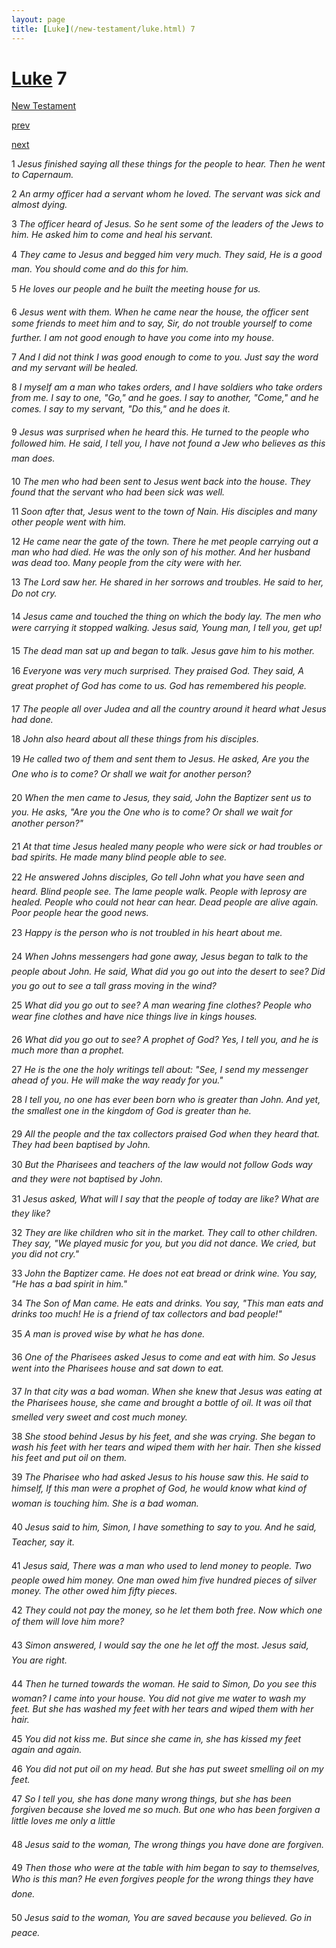 ```yaml
---
layout: page
title: [Luke](/new-testament/luke.html) 7
---
```


# [Luke](/new-testament/luke.html) 7

[New Testament](/new-testament.html)


[prev](/new-testament/luke/luke-6.html)


[next](/new-testament/luke/luke-8.html)

1 _Jesus finished saying all these things for the people to hear. Then he went to Capernaum._

2 _An army officer had a servant whom he loved. The servant was sick and almost dying._

3 _The officer heard of Jesus. So he sent some of the leaders of the Jews to him. He asked him to come and heal his servant._

4 _They came to Jesus and begged him very much. They said, He is a good man. You should come and do this for him._

5 _He loves our people and he built the meeting house for us._

6 _Jesus went with them. When he came near the house, the officer sent some friends to meet him and to say, Sir, do not trouble yourself to come further. I am not good enough to have you come into my house._

7 _And I did not think I was good enough to come to you. Just say the word and my servant will be healed._

8 _I myself am a man who takes orders, and I have soldiers who take orders from me. I say to one, "Go," and he goes. I say to another, "Come," and he comes. I say to my servant,  "Do this," and he does it._

9 _Jesus was surprised when he heard this. He turned to the people who followed him. He said, I tell you, I have not found a Jew who believes as this man does._

10 _The men who had been sent to Jesus went back into the house. They found that the servant who had been sick was well._

11 _Soon after that, Jesus went to the town of Nain. His disciples and many other people went with him._

12 _He came near the gate of the town. There he met people carrying out a man who had died. He was the only son of his mother. And her husband was dead too. Many people from the city were with her._

13 _The Lord saw her. He shared in her sorrows and troubles. He said to her, Do not cry._

14 _Jesus came and touched the thing on which the body lay. The men who were carrying it stopped walking. Jesus said, Young man, I tell you, get up!_

15 _The dead man sat up and began to talk. Jesus gave him to his mother._

16 _Everyone was very much surprised. They praised God. They said, A great prophet of God has come to us. God has remembered his people._

17 _The people all over Judea and all the country around it heard what Jesus had done._

18 _John also heard about all these things from his disciples._

19 _He called two of them and sent them to Jesus. He asked, Are you the One who is to come? Or shall we wait for another person?_

20 _When the men came to Jesus, they said, John the Baptizer sent us to you. He asks, "Are you the One who is to come? Or shall we wait for another person?" _

21 _At that time Jesus healed many people who were sick or had troubles or bad spirits. He made many blind people able to see._

22 _He answered Johns disciples, Go tell John what you have seen and heard. Blind people see. The lame people walk. People with leprosy are healed. People who could not hear can hear. Dead people are alive again. Poor people hear the good news._

23 _Happy is the person who is not troubled in his heart about me._

24 _When Johns messengers had gone away, Jesus began to talk to the people about John.  He said, What did you go out into the desert to see? Did you go out to see a tall grass moving in the wind?_

25 _What did you go out to see? A man wearing fine clothes? People who wear fine clothes and have nice things live in kings houses._

26 _What did you go out to see? A prophet of God? Yes, I tell you, and he is much more than a prophet._

27 _He is the one the holy writings tell about: "See, I send my messenger ahead of you. He will make the way ready for you."_

28 _I tell you, no one has ever been born who is greater than John. And yet, the smallest one in the kingdom of God is greater than he._

29 _All the people and the tax collectors praised God when they heard that. They had been baptised by John._

30 _But the Pharisees and teachers of the law would not follow Gods way and they were not baptised by John._

31 _Jesus asked, What will I say that the people of today are like? What are they like?_

32 _They are like children who sit in the market. They call to other children. They say, "We played music for you, but you did not dance. We cried, but you did not cry."_

33 _John the Baptizer came. He does not eat bread or drink wine. You say, "He has a bad spirit in him."_

34 _The Son of Man came. He eats and drinks. You say, "This man eats and drinks too much! He is a friend of tax collectors and bad people!"_

35 _A man is proved wise by what he has done._

36 _One of the Pharisees asked Jesus to come and eat with him. So Jesus went into the Pharisees house and sat down to eat._

37 _In that city was a bad woman. When she knew that Jesus was eating at the Pharisees house, she came and brought a bottle of oil. It was oil that smelled very sweet and cost much money._

38 _She stood behind Jesus by his feet, and she was crying. She began to wash his feet with her tears and wiped them with her hair. Then she kissed his feet and put oil on them._

39 _The Pharisee who had asked Jesus to his house saw this. He said to himself, If this man were a prophet of God, he would know what kind of woman is touching him. She is a bad woman._

40 _Jesus said to him, Simon, I have something to say to you. And he said, Teacher, say it._

41 _Jesus said, There was a man who used to lend money to people. Two people owed him money. One man owed him five hundred pieces of silver money. The other owed him fifty pieces._

42 _They could not pay the money, so he let them both free. Now which one of them will love him more?_

43 _Simon answered, I would say the one he let off the most. Jesus said, You are right._

44 _Then he turned towards the woman. He said to Simon, Do you see this woman? I came into your house. You did not give me water to wash my feet. But she has washed my feet with her tears and wiped them with her hair._

45 _You did not kiss me. But since she came in, she has kissed my feet again and again._

46 _You did not put oil on my head. But she has put sweet smelling oil on my feet._

47 _So I tell you, she has done many wrong things, but she has been forgiven because she loved me so much. But one who has been forgiven a little loves me only a little_

48 _Jesus said to the woman, The wrong things you have done are forgiven._

49 _Then those who were at the table with him began to say to themselves, Who is this man?  He even forgives people for the wrong things they have done._

50 _Jesus said to the woman, You are saved because you believed. Go in peace._

